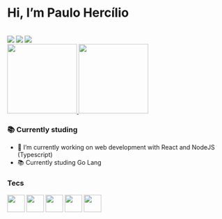 # Hi, I’m Paulo Hercílio

<br>
<div>
  <a href=""><img src="https://img.shields.io/badge/LinkedIn-0077B5?style=for-the-badge&logo=linkedin&logoColor=white"></a>
  <a href=""><img src="https://img.shields.io/badge/GitHub-100000?style=for-the-badge&logo=github&logoColor=white"></a>
  <a href=""><img src="https://img.shields.io/badge/Gmail-D14836?style=for-the-badge&logo=gmail&logoColor=white"></a>
</div>


<div>
  <a href="https://github.com/Kertf22">
  <img height="160em" src="https://github-readme-stats.vercel.app/api?username=Kertf22&&show_icons=true&theme=aura_dark">
  <img height="160em" src="https://github-readme-stats.vercel.app/api/top-langs/?username=Kertf22&layout=compact&theme=aura_dark">
  </a>
</div> 

### 📚 Currently studing  

- 🔭 I’m currently working on web development with React and NodeJS (Typescript)
- 📚 Currently studing Go Lang

### Tecs
 <div style="align-in-block">
   <img width="40" src="https://cdn.jsdelivr.net/gh/devicons/devicon/icons/typescript/typescript-original.svg" />
   <img width="40" src="https://cdn.jsdelivr.net/gh/devicons/devicon/icons/postgresql/postgresql-original-wordmark.svg" />
   <img width="40" src="https://cdn.jsdelivr.net/gh/devicons/devicon/icons/nodejs/nodejs-original.svg" />
   <img width="40" src="https://cdn.jsdelivr.net/gh/devicons/devicon/icons/react/react-original.svg" />
   <img width="40" src="https://cdn.jsdelivr.net/gh/devicons/devicon/icons/nextjs/nextjs-original.svg" />
</div></br>

  
